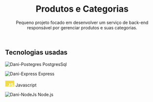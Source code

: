 <h1 align="center">Produtos e Categorias</h1>

<p align = "center">
Pequeno projeto focado em desenvolver um serviço de back-end responsável por gerenciar produtos e suas categorias. 
</p>

<br>

<h2>
Tecnologias usadas 
</h2>

  <p><img alt="Dani-Postegres" height="25" width="35" src="https://cdn.jsdelivr.net/gh/devicons/devicon/icons/postgresql/postgresql-original.svg" /> PostgresSql</p>
  <p><img alt="Dani-Express" height="25" width="35" src="https://cdn.jsdelivr.net/gh/devicons/devicon/icons/express/express-original.svg" /> Express</p>
  <p><img alt="Dani-Js" height="20" width="30" src="https://raw.githubusercontent.com/devicons/devicon/master/icons/javascript/javascript-plain.svg"> Javascript</p>
  <p><img alt="Dani-NodeJs" height="25" width="35" src="https://cdn.jsdelivr.net/gh/devicons/devicon/icons/nodejs/nodejs-original.svg" /> Node.js</p>


